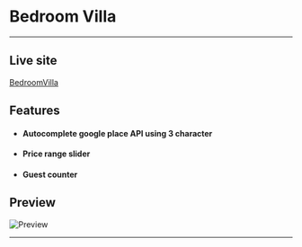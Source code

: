 # Bedroom Villa

---
## Live site

[BedroomVilla](https://salmanprottoy.github.io/html-css-assignment/)

## Features 

- #### Autocomplete google place API using 3 character

- #### Price range slider

- #### Guest counter


## Preview

![Preview](https://i.ibb.co/mCJnqkM/screencapture-127-0-0-1-5500-index-html-2021-11-25-21-26-28.png)

---
